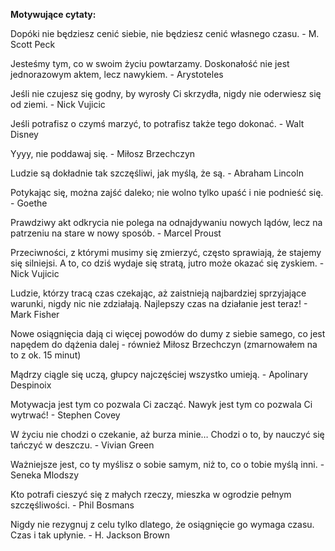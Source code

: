 **Motywujące cytaty:**

Dopóki nie będziesz cenić siebie, nie będziesz cenić własnego czasu. - M. Scott Peck

Jesteśmy tym, co w swoim życiu powtarzamy. Doskonałość nie jest jednorazowym aktem, lecz nawykiem. - Arystoteles

Jeśli nie czujesz się godny, by wyrosły Ci skrzydła, nigdy nie oderwiesz się od ziemi. - Nick Vujicic

Jeśli potrafisz o czymś marzyć, to potrafisz także tego dokonać. - Walt Disney

Yyyy, nie poddawaj się. - Miłosz Brzechczyn

Ludzie są dokładnie tak szczęśliwi, jak myślą, że są. - Abraham Lincoln

Potykając się, można zajść daleko; nie wolno tylko upaść i nie podnieść się. - Goethe

Prawdziwy akt odkrycia nie polega na odnajdywaniu nowych lądów, lecz na patrzeniu na stare w nowy sposób. - Marcel Proust

Przeciwności, z którymi musimy się zmierzyć, często sprawiają, że stajemy się silniejsi. A to, co dziś wydaje się stratą, jutro może okazać się zyskiem. - Nick Vujicic

Ludzie, którzy tracą czas czekając, aż zaistnieją najbardziej sprzyjające warunki, nigdy nic nie zdziałają. Najlepszy czas na działanie jest teraz! - Mark Fisher

Nowe osiągnięcia dają ci więcej powodów do dumy z siebie samego, co jest napędem do dążenia dalej - również Miłosz Brzechczyn (zmarnowałem na to z ok. 15 minut)

Mądrzy ciągle się uczą, głupcy najczęściej wszystko umieją. - Apolinary Despinoix

Motywacja jest tym co pozwala Ci zacząć. Nawyk jest tym co pozwala Ci wytrwać! - Stephen Covey

W życiu nie chodzi o czekanie, aż burza minie… Chodzi o to, by nauczyć się tańczyć w deszczu. - Vivian Green

Ważniejsze jest, co ty myślisz o sobie samym, niż to, co o tobie myślą inni. - Seneka Mlodszy

Kto potrafi cieszyć się z małych rzeczy, mieszka w ogrodzie pełnym szczęśliwości. - Phil Bosmans

Nigdy nie rezygnuj z celu tylko dlatego, że osiągnięcie go wymaga czasu. Czas i tak upłynie. - H. Jackson Brown
